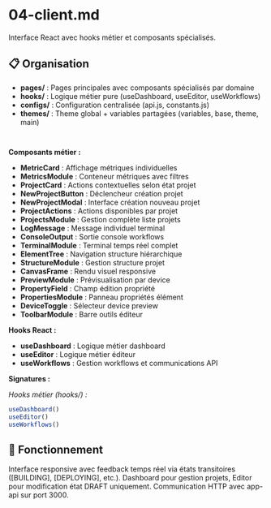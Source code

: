 # 04-client.md

Interface React avec hooks métier et composants spécialisés.

## 📋 Organisation

- **pages/** : Pages principales avec composants spécialisés par domaine
- **hooks/** : Logique métier pure (useDashboard, useEditor, useWorkflows)
- **configs/** : Configuration centralisée (api.js, constants.js)
- **themes/** : Theme global + variables partagées (variables, base, theme, main)
```


```

**Composants métier :**
- **MetricCard** : Affichage métriques individuelles
- **MetricsModule** : Conteneur métriques avec filtres
- **ProjectCard** : Actions contextuelles selon état projet
- **NewProjectButton** : Déclencheur création projet
- **NewProjectModal** : Interface création nouveau projet
- **ProjectActions** : Actions disponibles par projet
- **ProjectsModule** : Gestion complète liste projets
- **LogMessage** : Message individuel terminal
- **ConsoleOutput** : Sortie console workflows
- **TerminalModule** : Terminal temps réel complet
- **ElementTree** : Navigation structure hiérarchique
- **StructureModule** : Gestion structure projet
- **CanvasFrame** : Rendu visuel responsive
- **PreviewModule** : Prévisualisation par device
- **PropertyField** : Champ édition propriété
- **PropertiesModule** : Panneau propriétés élément
- **DeviceToggle** : Sélecteur device preview
- **ToolbarModule** : Barre outils éditeur

**Hooks React :**
- **useDashboard** : Logique métier dashboard
- **useEditor** : Logique métier éditeur
- **useWorkflows** : Gestion workflows et communications API

**Signatures :**

*Hooks métier (hooks/) :*
```javascript
useDashboard()
useEditor()  
useWorkflows()
```

## 🔧 Fonctionnement

Interface responsive avec feedback temps réel via états transitoires ([BUILDING], [DEPLOYING], etc.). Dashboard pour gestion projets, Editor pour modification état DRAFT uniquement. Communication HTTP avec app-api sur port 3000.